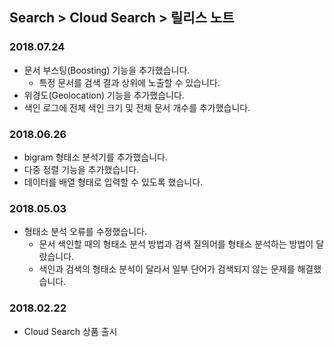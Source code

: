 ## Search > Cloud Search > 릴리스 노트

### 2018.07.24
* 문서 부스팅(Boosting) 기능을 추가했습니다.
    * 특정 문서를 검색 결과 상위에 노출할 수 있습니다.
* 위경도(Geolocation) 기능을 추가했습니다.
* 색인 로그에 전체 색인 크기 및 전체 문서 개수를 추가했습니다.

### 2018.06.26
* bigram 형태소 분석기를 추가했습니다.
* 다중 정렬 기능을 추가했습니다.
* 데이터를 배열 형태로 입력할 수 있도록 했습니다.

### 2018.05.03
* 형태소 분석 오류를 수정했습니다.
    * 문서 색인할 때의 형태소 분석 방법과 검색 질의어를 형태소 분석하는 방법이 달랐습니다.
    * 색인과 검색의 형태소 분석이 달라서 일부 단어가 검색되지 않는 문제를 해결했습니다.

### 2018.02.22
* Cloud Search 상품 출시

